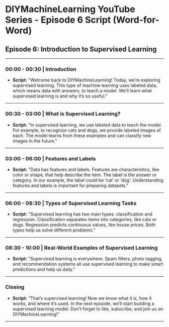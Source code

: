 
# DIYMachineLearning YouTube Series - Episode 6 Script (Word-for-Word)

## Episode 6: Introduction to Supervised Learning

---

### 00:00 - 00:30 | Introduction
- **Script:** "Welcome back to DIYMachineLearning! Today, we’re exploring supervised learning. This type of machine learning uses labeled data, which means data with answers, to teach a model. We’ll learn what supervised learning is and why it’s so useful."

---

### 00:30 - 03:00 | What is Supervised Learning?
- **Script:** "In supervised learning, we use labeled data to teach the model. For example, to recognize cats and dogs, we provide labeled images of each. The model learns from these examples and can classify new images in the future."

---

### 03:00 - 06:00 | Features and Labels
- **Script:** "Data has features and labels. Features are characteristics, like color or shape, that help describe the item. The label is the answer or category. In our example, the label could be ‘cat’ or ‘dog’. Understanding features and labels is important for preparing datasets."

---

### 06:00 - 08:30 | Types of Supervised Learning Tasks
- **Script:** "Supervised learning has two main types: classification and regression. Classification separates items into categories, like cats or dogs. Regression predicts continuous values, like house prices. Both types help us solve different problems."

---

### 08:30 - 10:00 | Real-World Examples of Supervised Learning
- **Script:** "Supervised learning is everywhere. Spam filters, photo tagging, and recommendation systems all use supervised learning to make smart predictions and help us daily."

---

### Closing
- **Script:** "That’s supervised learning! Now we know what it is, how it works, and where it’s used. In the next episode, we’ll start building a supervised learning model. Don’t forget to like, subscribe, and join us on DIYMachineLearning!"

---
